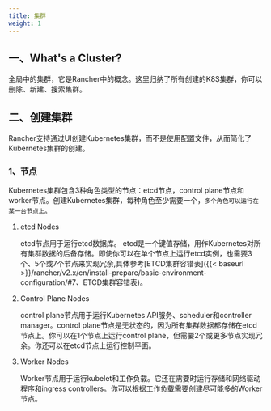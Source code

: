 ```yaml
---
title: 集群
weight: 1
---
```


## 一、What's a Cluster?

全局中的集群，它是Rancher中的概念。这里归纳了所有创建的K8S集群，你可以删除、新建、搜索集群。

## 二、创建集群

Rancher支持通过UI创建Kubernetes集群，而不是使用配置文件，从而简化了Kubernetes集群的创建。

### 1、节点

Kubernetes集群包含3种角色类型的节点：etcd节点，control plane节点和worker节点。创建Kubernetes集群，每种角色至少需要一个，`多个角色可以运行在某一台节点上`。

1. etcd Nodes

    etcd节点用于运行etcd数据库。 etcd是一个键值存储，用作Kubernetes对所有集群数据的后备存储。即使你可以在单个节点上运行etcd实例，也需要3个、5个或7个节点来实现冗余,具体参考[ETCD集群容错表]({{< baseurl >}}/rancher/v2.x/cn/install-prepare/basic-environment-configuration/#7、ETCD集群容错表)。

2. Control Plane Nodes

    control plane节点用于运行Kubernetes API服务、scheduler和controller manager。control plane节点是无状态的，因为所有集群数据都存储在etcd节点上。你可以在1个节点上运行control plane，但需要2个或更多节点实现冗余。你还可以在etcd节点上运行控制平面。

3. Worker Nodes

    Worker节点用于运行kubelet和工作负载。它还在需要时运行存储和网络驱动程序和ingress controllers。你可以根据工作负载需要创建尽可能多的Worker节点。
